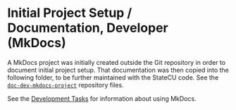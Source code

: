 # Initial Project Setup / Documentation, Developer (MkDocs)

A MkDocs project was initially created outside the Git repository in order to document initial project setup.
That documentation was then copied into the following folder, to be further maintained with the StateCU code.
See the [`doc-dev-mkdocs-project`](https://github.com/OpenCDSS/cdss-app-statecu-fortran/tree/master/doc-dev-mkdocs-project) repository files.

See the [Development Tasks](../dev-tasks/documenting.md) for information about using MkDocs.
